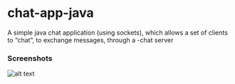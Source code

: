 # chat-app-java
 A simple java chat application (using sockets), which allows a set of clients to “chat”, to exchange messages, through a -chat server

### Screenshots

![alt text](https://github.com/abd0hrz/chat-app-javablob/main/Chat_app.png?raw=true)

